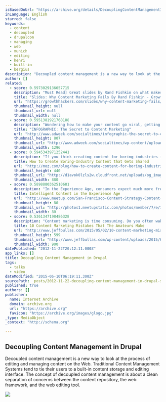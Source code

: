 ```yaml
---
isBasedOnUrl: "https://archive.org/details/DecouplingContentManagementInDrupal"
inLanguage: English
starred: false
keywords:
  - content
  - decoupled
  - drupalcon
  - managing
  - web
  - munich
  - editing
  - henri
  - built-in
  - bergius
description: "Decoupled content management is a new way to look at the process of editing and managing content on the Web. Traditional Content Management Systems tend to tie their users to a built-in content storage and editing interface. The concept of decoupled content management is about a clean separation of concerns between the content repository, the web framework, and the web editing tool."
author: []
related:
  - score: 0.5973029136657715
    description: "Must Read] Great slides by Rand Fishkin on what makes an effective content marketing strategy."
    title: "Slides: Why Content Marketing Fails By Rand Fishkin - GrowthHackers"
    url: "https://growthhackers.com/slides/why-content-marketing-fails/"
    thumbnail_height: null
    thumbnail_url: null
    thumbnail_width: null
  - score: 0.5951381921768188
    description: "Wondering how to make your content go viral, getting into several different networks? You might just be making a key mistake, such as lacking a directed strategy. If you're looking for some ideas for stronger content marketing, Bloomfire recently created an infographic, shown below, showing the struggles and solutions."
    title: "INFOGRAPHIC: The Secret to Content Marketing"
    url: "http://www.adweek.com/socialtimes/infographic-the-secret-to-content-marketing/619639"
    thumbnail_height: 807
    thumbnail_url: "http://www.adweek.com/socialtimes/wp-content/uploads/sites/2/2015/05/cultureofcontent1.jpg"
    thumbnail_width: 1296
  - score: 0.5945343971252441
    description: "If you think creating content for boring industries is tough, try creating content for an expensive product that'll be sold in a so-called boring industry. Such was the problem faced by Mike Jackson, head of sales for a large Denver-based company that was debuting a line of new high-end products for the fishing industry in 2009."
    title: How to Create Boring-Industry Content that Gets Shared
    url: "http://moz.com/blog/how-to-create-content-for-boring-industries"
    thumbnail_height: 440
    thumbnail_url: "http://d1avok0lzls2w.cloudfront.net/uploads/og_image/5541c210111c74.10883234.png"
    thumbnail_width: 880
  - score: 0.5898880362510681
    description: "In the Experience Age, consumers expect much more from brands than they have in the past. Once they've enjoyed an exceptional customer experience, they become intolerant of confusing, irrelevant, and"
    title: Intelligent Content in the Experience Age
    url: "http://www.meetup.com/San-Francisco-Content-Strategy-Content-Marketing-Pros-Meetup/events/221865828/"
    thumbnail_height: 80
    thumbnail_url: "http://photos1.meetupstatic.com/photos/member/7/e/1/2/thumb_243512274.jpeg"
    thumbnail_width: 80
  - score: 0.5361347198486328
    description: "Content marketing is time consuming. Do you often wake up in the middle of the night saying to yourself that it's not worth the time and effort. Many of us do. Blog posts take hours to write, those great images need to be found or created and those social networks meed to be managed and nurtured."
    title: 10 Content Marketing Mistakes That The Amateurs Make
    url: "http://www.jeffbullas.com/2015/05/02/10-content-marketing-mistakes-that-the-amateurs-make/"
    thumbnail_height: 599
    thumbnail_url: "http://www.jeffbullas.com/wp-content/uploads/2015/05/10-Content-Marketing-Mistakes-That-The-Amateurs-Make.jpg"
    thumbnail_width: 900
datePublished: "2012-11-22T20:12:11.000Z"
app_links: []
title: Decoupling Content Management in Drupal
tags:
  - talks
  - video
dateModified: "2015-06-10T06:19:11.300Z"
sourcePath: _posts/2012-11-22-decoupling-content-management-in-drupal-stephane-corlosque.md
published: true
authors: []
publisher:
  name: Internet Archive
  domain: archive.org
  url: "https://archive.org"
  favicon: "https://archive.org/images/glogo.jpg"
_type: MediaObject
_context: "http://schema.org"

---
```

<article style=""><h1>Decoupling Content Management in Drupal</h1><p>Decoupled content management is a new way to look at the process of editing and managing content on the Web. Traditional Content Management Systems tend to tie their users to a built-in content storage and editing interface. The concept of decoupled content management is about a clean separation of concerns between the content repository, the web framework, and the web editing tool.</p><img src="https://archive.org/download/DecouplingContentManagementInDrupal/DecouplingContentManagementInDrupal.thumbs/Movie_000061.jpg" /></article>